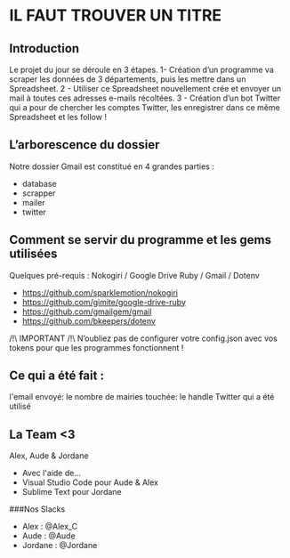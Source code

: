 # IL FAUT TROUVER UN TITRE


## Introduction

Le projet du jour se déroule en 3 étapes. 
1- Création d’un programme va scraper les données de 3 départements, puis les mettre dans un Spreadsheet.
2 - Utiliser ce Spreadsheet nouvellement crée et envoyer un mail à toutes ces adresses e-mails récoltées.
3 - Création d’un bot Twitter qui a pour de chercher les comptes Twitter, les enregistrer dans ce même Spreadsheet et les follow !

## L’arborescence du dossier
Notre dossier Gmail est constitué en 4 grandes parties :

* database
* scrapper
* mailer
* twitter

## Comment se servir du programme et les gems utilisées

Quelques pré-requis : 
Nokogiri / Google Drive Ruby / Gmail / Dotenv
* https://github.com/sparklemotion/nokogiri
* https://github.com/gimite/google-drive-ruby
* https://github.com/gmailgem/gmail
* https://github.com/bkeepers/dotenv

/!\ IMPORTANT /!\  N’oubliez pas de configurer votre config.json avec vos tokens pour que les programmes fonctionnent ! 

## Ce qui a été fait :
l'email envoyé: le nombre de mairies touchée: le handle Twitter qui a été utilisé

## La Team <3

Alex, Aude & Jordane
* Avec l'aide de...
* Visual Studio Code pour Aude & Alex
* Sublime Text pour Jordane

###Nos Slacks

* Alex : @Alex_C
* Aude : @Aude
* Jordane : @Jordane

